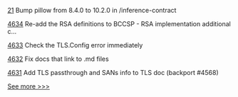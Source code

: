 
[21](https://github.com/hyperledger-labs/pdo-contracts/pull/21) Bump pillow from 8.4.0 to 10.2.0 in /inference-contract

[4634](https://github.com/hyperledger/fabric/pull/4634) Re-add the RSA definitions to BCCSP - RSA implementation additional c…

[4633](https://github.com/hyperledger/fabric/pull/4633) Check the TLS.Config error immediately

[4632](https://github.com/hyperledger/fabric/pull/4632) Fix docs that link to .md files

[4631](https://github.com/hyperledger/fabric/pull/4631) Add TLS passthrough and SANs info to TLS doc (backport #4568)


[See more >>>](https://start-here.hyperledger.org/pull-requests)
